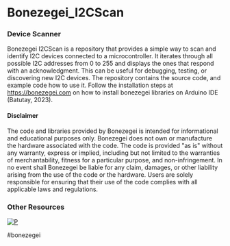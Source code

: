 # Bonezegei_I2CScan
### Device Scanner
Bonezegei I2CScan is a repository that provides a simple way to scan and identify I2C devices connected to a microcontroller. It iterates through all possible I2C addresses from 0 to 255 and displays the ones that respond with an acknowledgment. This can be useful for debugging, testing, or discovering new I2C devices. The repository contains the source code, and example code how to use it. Follow the installation steps at https://bonezegei.com on how to install bonezegei libraries on Arduino IDE (Batutay, 2023).

<h4>Disclaimer</h4>
<p>The code and libraries provided by Bonezegei is intended for informational and educational purposes only. Bonezegei does not own or manufacture the hardware associated with the code. The code is provided "as is" without any warranty, express or implied, including but not limited to the warranties of merchantability, fitness for a particular purpose, and non-infringement. In no event shall Bonezegei be liable for any claim, damages, or other liability arising from the use of the code or the hardware. Users are solely responsible for ensuring that their use of the code complies with all applicable laws and regulations.</p>

### Other Resources
[![P](https://img.shields.io/badge/ResearchGate-00CCBB?style=for-the-badge&logo=ResearchGate&logoColor=white)](https://www.researchgate.net/publication/375060071_Bonezegei_I2CScan_Device_Scanner)

#bonezegei

